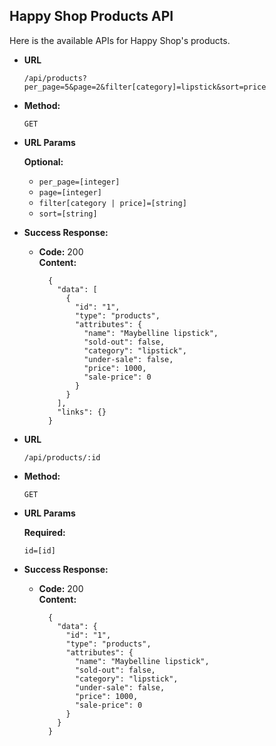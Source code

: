 **Happy Shop Products API**
----
  Here is the available APIs for Happy Shop's products.

* **URL**

  `/api/products?per_page=5&page=2&filter[category]=lipstick&sort=price`

* **Method:**

  `GET`
  
*  **URL Params**

   **Optional:**
 
   - `per_page=[integer]`
   - `page=[integer]`
   - `filter[category | price]=[string]`
   - `sort=[string]`

* **Success Response:**
 
  * **Code:** 200 <br />
    **Content:**
    ```
      {
        "data": [
          {
            "id": "1",
            "type": "products",
            "attributes": {
              "name": "Maybelline lipstick",
              "sold-out": false,
              "category": "lipstick",
              "under-sale": false,
              "price": 1000,
              "sale-price": 0
            }
          }
        ],
        "links": {}
      }
    ```
   
* **URL**

  `/api/products/:id`

* **Method:**

  `GET`
  
*  **URL Params**

   **Required:**
 
   `id=[id]`

* **Success Response:**
 
  * **Code:** 200 <br />
    **Content:**
    ```
      {
        "data": {
          "id": "1",
          "type": "products",
          "attributes": {
            "name": "Maybelline lipstick",
            "sold-out": false,
            "category": "lipstick",
            "under-sale": false,
            "price": 1000,
            "sale-price": 0
          }
        }
      }
    ```
 
